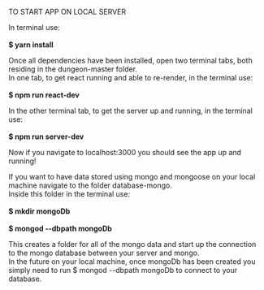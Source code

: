 TO START APP ON LOCAL SERVER <br/>

In terminal use:<br/><br/>
  <strong>$ yarn install</strong><br/>
  
Once all dependencies have been installed, open two terminal tabs, both residing in the dungeon-master folder.<br/>
In one tab, to get react running and able to re-render, in the terminal use:<br/><br/>
  <strong>$ npm run react-dev</strong><br/>
  
In the other terminal tab, to get the server up and running, in the terminal use:<br/><br/>
  <strong>$ npm run server-dev</strong><br/>
  
Now if you navigate to localhost:3000 you should see the app up and running!<br/>

If you want to have data stored using mongo and mongoose on your local machine navigate to the folder database-mongo.<br/>
Inside this folder in the terminal use:<br/><br/>
  <strong>$ mkdir mongoDb</strong><br/><br/>
  <strong>$ mongod --dbpath mongoDb</strong><br/>
  
This creates a folder for all of the mongo data and start up the connection to the mongo database between your server and mongo.<br/>
In the future on your local machine, once mongoDb has been created you simply need to run $ mongod --dbpath mongoDb to connect to your database.
